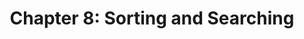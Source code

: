 ---
title: "Chapter 8: Sorting and Searching"
categories:
- APCS
layout: guide
link: https://docs.google.com/document/d/1WXA2X4O0109jB_3BDd1mAKtNM8Q-9SRdTgDCyXgYazs/
description: Selection sort, insertion sort, mergesort, quicksort, sequential search, and binary search.
---